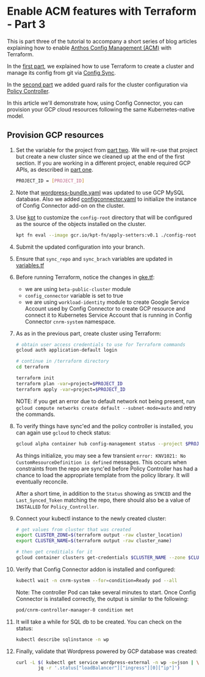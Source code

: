 # Enable ACM features with Terraform - Part 3

This is part three of the tutorial to accompany a short series of blog articles explaining how to enable [Anthos Config Management (ACM)](https://cloud.google.com/anthos/config-management) with Terraform.

In the [first part](../acm-terraform-blog-part1), we explained how to use Terraform to create a cluster and manage its config from git via [Config Sync](https://cloud.google.com/anthos-config-management/docs/config-sync-overview).

In the [second part](../acm-terraform-blog-part2) we added guard rails for the cluster configuration via [Policy Controller](https://cloud.google.com/anthos-config-management/docs/concepts/policy-controller).

In this article we'll demonstrate how, using Config Connector, you can provision your GCP cloud resources following the same Kubernetes-native model.

## Provision GCP resources

1. Set the variable for the project from [part two](../acm-terraform-blog-part2). We will re-use that project but create a new cluster since we cleaned up at the end of the first section. If you are working in a different project, enable required GCP APIs, as described in [part one](../part1/README.md).

    ```bash
    PROJECT_ID = [PROJECT_ID]
    ```
1. Note that [wordpress-bundle.yaml](./config-root/wordpress-bundle) was updated to use GCP MySQL database. Also we added [configconnector.yaml](./config-root/configconnector.yaml) to initialize the instance of Config Connector add-on on the cluster.

1. Use [kpt](https://kpt.dev) to customize the `config-root` directory that will be configured as the source of the objects installed on the cluster.

    ```bash
    kpt fn eval --image gcr.io/kpt-fn/apply-setters:v0.1 ./config-root -- projectId=$PROJECT_ID
    ```
1. Submit the updated configuration into your branch.
1. Ensure that `sync_repo` and `sync_brach` variables are updated in [variables.tf](./terraform/variables.tf)
1. Before running Terraform, notice the changes in [gke.tf](./terraform/gke.tf):
     - we are using `beta-public-cluster` module
     - `config_connector` variable is set to true
     - we are using `workload-identity` module to create Google Service Account used by Config Connector to create GCP resource and connect it to Kubernetes Service Account that is running in Config Connector `cnrm-system` namespace.
1. As as in the previous part, create cluster using Terraform:

    ```bash
    # obtain user access credentials to use for Terraform commands
    gcloud auth application-default login

    # continue in /terraform directory
    cd terraform

    terraform init
    terraform plan -var=project=$PROJECT_ID
    terraform apply -var=project=$PROJECT_ID
    ```
    NOTE: if you get an error due to default network not being present, run `gcloud compute networks create default --subnet-mode=auto` and retry the commands.

1. To verify things have sync'ed and the policy controller is installed, you can again use `gcloud` to check status:

    ```bash
    gcloud alpha container hub config-management status --project $PROJECT_ID
    ```

    As things initialize, you may see a few transient `error: KNV1021: No CustomResourceDefinition is defined` messages. This occurs when constraints from the repo are sync'ed before Policy Controller has had a chance to load the appropriate template from the policy library. It will eventually reconcile.

    After a short time, in addition to the `Status` showing as `SYNCED` and the `Last_Synced_Token` matching the repo, there should also be a value of `INSTALLED` for `Policy_Controller`.


1. Connect your kubectl instance to the newly created cluster:

    ```bash
    # get values from cluster that was created
    export CLUSTER_ZONE=$(terraform output -raw cluster_location)
    export CLUSTER_NAME=$(terraform output -raw cluster_name)

    # then get creditials for it
    gcloud container clusters get-credentials $CLUSTER_NAME --zone $CLUSTER_ZONE --project $PROJECT_ID

    ```

1. Verify that Config Connector addon is installed and configured:
    ```bash
    kubectl wait -n cnrm-system --for=condition=Ready pod --all
    ```

    Note: The controller Pod can take several minutes to start. Once Config Connector is installed correctly, the output is similar to the following:

    ```bash
    pod/cnrm-controller-manager-0 condition met
    ```
1.  It will take a while for SQL db to be created. You can check on the status:
    ```bash
    kubectl describe sqlinstance -n wp
    ```

1.  Finally, validate that Wordpress powered by GCP database was created:

    ```bash
    curl -L $( kubectl get service wordpress-external -n wp -o=json | \
            jq -r '.status["loadBalancer"]["ingress"][0]["ip"]')
